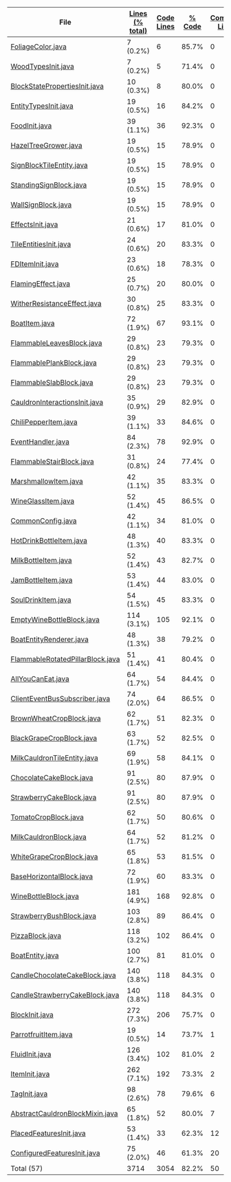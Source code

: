
|File|[Lines (% total)](https://github.com/ItamarDenkberg/All-You-Can-Eat/tree/1.19.2/Statistics/LinesDescending.md/)|[Code Lines](https://github.com/ItamarDenkberg/All-You-Can-Eat/tree/1.19.2/Statistics/CodeDescending.md/)|[% Code](https://github.com/ItamarDenkberg/All-You-Can-Eat/tree/1.19.2/Statistics/ProportionCodeDescending.md/)|[Comment Lines](https://github.com/ItamarDenkberg/All-You-Can-Eat/tree/1.19.2/Statistics/CommentsDescending.md/)|[% Comment](https://github.com/ItamarDenkberg/All-You-Can-Eat/tree/1.19.2/Statistics/ProportionCommentsDescending.md/)|[Blank Lines](https://github.com/ItamarDenkberg/All-You-Can-Eat/tree/1.19.2/Statistics/BlanksDescending.md/)|[% Blank](https://github.com/ItamarDenkberg/All-You-Can-Eat/tree/1.19.2/Statistics/ProportionBlanksDescending.md/)|
| --- | --- | --- | --- | --- | --- | --- | --- |
|[FoliageColor.java](https://github.com/ItamarDenkberg/All-You-Can-Eat/tree/1.19.2/./src/main/java/io/github/itamardenkberg/allyoucaneat/world/FoliageColor.java)|7 (0.2%)|6|85.7%|0|0.0%|1|14.3%|
|[WoodTypesInit.java](https://github.com/ItamarDenkberg/All-You-Can-Eat/tree/1.19.2/./src/main/java/io/github/itamardenkberg/allyoucaneat/core/init/WoodTypesInit.java)|7 (0.2%)|5|71.4%|0|0.0%|2|28.6%|
|[BlockStatePropertiesInit.java](https://github.com/ItamarDenkberg/All-You-Can-Eat/tree/1.19.2/./src/main/java/io/github/itamardenkberg/allyoucaneat/core/init/BlockStatePropertiesInit.java)|10 (0.3%)|8|80.0%|0|0.0%|2|20.0%|
|[EntityTypesInit.java](https://github.com/ItamarDenkberg/All-You-Can-Eat/tree/1.19.2/./src/main/java/io/github/itamardenkberg/allyoucaneat/core/init/EntityTypesInit.java)|19 (0.5%)|16|84.2%|0|0.0%|3|15.8%|
|[FoodInit.java](https://github.com/ItamarDenkberg/All-You-Can-Eat/tree/1.19.2/./src/main/java/io/github/itamardenkberg/allyoucaneat/core/init/FoodInit.java)|39 (1.1%)|36|92.3%|0|0.0%|3|7.7%|
|[HazelTreeGrower.java](https://github.com/ItamarDenkberg/All-You-Can-Eat/tree/1.19.2/./src/main/java/io/github/itamardenkberg/allyoucaneat/world/features/tree/HazelTreeGrower.java)|19 (0.5%)|15|78.9%|0|0.0%|4|21.1%|
|[SignBlockTileEntity.java](https://github.com/ItamarDenkberg/All-You-Can-Eat/tree/1.19.2/./src/main/java/io/github/itamardenkberg/allyoucaneat/common/tileentities/SignBlockTileEntity.java)|19 (0.5%)|15|78.9%|0|0.0%|4|21.1%|
|[StandingSignBlock.java](https://github.com/ItamarDenkberg/All-You-Can-Eat/tree/1.19.2/./src/main/java/io/github/itamardenkberg/allyoucaneat/common/blocks/StandingSignBlock.java)|19 (0.5%)|15|78.9%|0|0.0%|4|21.1%|
|[WallSignBlock.java](https://github.com/ItamarDenkberg/All-You-Can-Eat/tree/1.19.2/./src/main/java/io/github/itamardenkberg/allyoucaneat/common/blocks/WallSignBlock.java)|19 (0.5%)|15|78.9%|0|0.0%|4|21.1%|
|[EffectsInit.java](https://github.com/ItamarDenkberg/All-You-Can-Eat/tree/1.19.2/./src/main/java/io/github/itamardenkberg/allyoucaneat/core/init/EffectsInit.java)|21 (0.6%)|17|81.0%|0|0.0%|4|19.0%|
|[TileEntitiesInit.java](https://github.com/ItamarDenkberg/All-You-Can-Eat/tree/1.19.2/./src/main/java/io/github/itamardenkberg/allyoucaneat/core/init/TileEntitiesInit.java)|24 (0.6%)|20|83.3%|0|0.0%|4|16.7%|
|[FDItemInit.java](https://github.com/ItamarDenkberg/All-You-Can-Eat/tree/1.19.2/./src/main/java/io/github/itamardenkberg/allyoucaneat/core/integrations/farmersdelight/init/FDItemInit.java)|23 (0.6%)|18|78.3%|0|0.0%|5|21.7%|
|[FlamingEffect.java](https://github.com/ItamarDenkberg/All-You-Can-Eat/tree/1.19.2/./src/main/java/io/github/itamardenkberg/allyoucaneat/common/effects/FlamingEffect.java)|25 (0.7%)|20|80.0%|0|0.0%|5|20.0%|
|[WitherResistanceEffect.java](https://github.com/ItamarDenkberg/All-You-Can-Eat/tree/1.19.2/./src/main/java/io/github/itamardenkberg/allyoucaneat/common/effects/WitherResistanceEffect.java)|30 (0.8%)|25|83.3%|0|0.0%|5|16.7%|
|[BoatItem.java](https://github.com/ItamarDenkberg/All-You-Can-Eat/tree/1.19.2/./src/main/java/io/github/itamardenkberg/allyoucaneat/common/items/BoatItem.java)|72 (1.9%)|67|93.1%|0|0.0%|5|6.9%|
|[FlammableLeavesBlock.java](https://github.com/ItamarDenkberg/All-You-Can-Eat/tree/1.19.2/./src/main/java/io/github/itamardenkberg/allyoucaneat/common/blocks/FlammableLeavesBlock.java)|29 (0.8%)|23|79.3%|0|0.0%|6|20.7%|
|[FlammablePlankBlock.java](https://github.com/ItamarDenkberg/All-You-Can-Eat/tree/1.19.2/./src/main/java/io/github/itamardenkberg/allyoucaneat/common/blocks/FlammablePlankBlock.java)|29 (0.8%)|23|79.3%|0|0.0%|6|20.7%|
|[FlammableSlabBlock.java](https://github.com/ItamarDenkberg/All-You-Can-Eat/tree/1.19.2/./src/main/java/io/github/itamardenkberg/allyoucaneat/common/blocks/FlammableSlabBlock.java)|29 (0.8%)|23|79.3%|0|0.0%|6|20.7%|
|[CauldronInteractionsInit.java](https://github.com/ItamarDenkberg/All-You-Can-Eat/tree/1.19.2/./src/main/java/io/github/itamardenkberg/allyoucaneat/core/init/CauldronInteractionsInit.java)|35 (0.9%)|29|82.9%|0|0.0%|6|17.1%|
|[ChiliPepperItem.java](https://github.com/ItamarDenkberg/All-You-Can-Eat/tree/1.19.2/./src/main/java/io/github/itamardenkberg/allyoucaneat/common/items/ChiliPepperItem.java)|39 (1.1%)|33|84.6%|0|0.0%|6|15.4%|
|[EventHandler.java](https://github.com/ItamarDenkberg/All-You-Can-Eat/tree/1.19.2/./src/main/java/io/github/itamardenkberg/allyoucaneat/common/events/EventHandler.java)|84 (2.3%)|78|92.9%|0|0.0%|6|7.1%|
|[FlammableStairBlock.java](https://github.com/ItamarDenkberg/All-You-Can-Eat/tree/1.19.2/./src/main/java/io/github/itamardenkberg/allyoucaneat/common/blocks/FlammableStairBlock.java)|31 (0.8%)|24|77.4%|0|0.0%|7|22.6%|
|[MarshmallowItem.java](https://github.com/ItamarDenkberg/All-You-Can-Eat/tree/1.19.2/./src/main/java/io/github/itamardenkberg/allyoucaneat/common/items/MarshmallowItem.java)|42 (1.1%)|35|83.3%|0|0.0%|7|16.7%|
|[WineGlassItem.java](https://github.com/ItamarDenkberg/All-You-Can-Eat/tree/1.19.2/./src/main/java/io/github/itamardenkberg/allyoucaneat/common/items/WineGlassItem.java)|52 (1.4%)|45|86.5%|0|0.0%|7|13.5%|
|[CommonConfig.java](https://github.com/ItamarDenkberg/All-You-Can-Eat/tree/1.19.2/./src/main/java/io/github/itamardenkberg/allyoucaneat/core/config/CommonConfig.java)|42 (1.1%)|34|81.0%|0|0.0%|8|19.0%|
|[HotDrinkBottleItem.java](https://github.com/ItamarDenkberg/All-You-Can-Eat/tree/1.19.2/./src/main/java/io/github/itamardenkberg/allyoucaneat/common/items/HotDrinkBottleItem.java)|48 (1.3%)|40|83.3%|0|0.0%|8|16.7%|
|[MilkBottleItem.java](https://github.com/ItamarDenkberg/All-You-Can-Eat/tree/1.19.2/./src/main/java/io/github/itamardenkberg/allyoucaneat/common/items/MilkBottleItem.java)|52 (1.4%)|43|82.7%|0|0.0%|9|17.3%|
|[JamBottleItem.java](https://github.com/ItamarDenkberg/All-You-Can-Eat/tree/1.19.2/./src/main/java/io/github/itamardenkberg/allyoucaneat/common/items/JamBottleItem.java)|53 (1.4%)|44|83.0%|0|0.0%|9|17.0%|
|[SoulDrinkItem.java](https://github.com/ItamarDenkberg/All-You-Can-Eat/tree/1.19.2/./src/main/java/io/github/itamardenkberg/allyoucaneat/common/items/SoulDrinkItem.java)|54 (1.5%)|45|83.3%|0|0.0%|9|16.7%|
|[EmptyWineBottleBlock.java](https://github.com/ItamarDenkberg/All-You-Can-Eat/tree/1.19.2/./src/main/java/io/github/itamardenkberg/allyoucaneat/common/blocks/EmptyWineBottleBlock.java)|114 (3.1%)|105|92.1%|0|0.0%|9|7.9%|
|[BoatEntityRenderer.java](https://github.com/ItamarDenkberg/All-You-Can-Eat/tree/1.19.2/./src/main/java/io/github/itamardenkberg/allyoucaneat/client/render/entity/BoatEntityRenderer.java)|48 (1.3%)|38|79.2%|0|0.0%|10|20.8%|
|[FlammableRotatedPillarBlock.java](https://github.com/ItamarDenkberg/All-You-Can-Eat/tree/1.19.2/./src/main/java/io/github/itamardenkberg/allyoucaneat/common/blocks/FlammableRotatedPillarBlock.java)|51 (1.4%)|41|80.4%|0|0.0%|10|19.6%|
|[AllYouCanEat.java](https://github.com/ItamarDenkberg/All-You-Can-Eat/tree/1.19.2/./src/main/java/io/github/itamardenkberg/allyoucaneat/AllYouCanEat.java)|64 (1.7%)|54|84.4%|0|0.0%|10|15.6%|
|[ClientEventBusSubscriber.java](https://github.com/ItamarDenkberg/All-You-Can-Eat/tree/1.19.2/./src/main/java/io/github/itamardenkberg/allyoucaneat/core/util/ClientEventBusSubscriber.java)|74 (2.0%)|64|86.5%|0|0.0%|10|13.5%|
|[BrownWheatCropBlock.java](https://github.com/ItamarDenkberg/All-You-Can-Eat/tree/1.19.2/./src/main/java/io/github/itamardenkberg/allyoucaneat/common/blocks/BrownWheatCropBlock.java)|62 (1.7%)|51|82.3%|0|0.0%|11|17.7%|
|[BlackGrapeCropBlock.java](https://github.com/ItamarDenkberg/All-You-Can-Eat/tree/1.19.2/./src/main/java/io/github/itamardenkberg/allyoucaneat/common/blocks/BlackGrapeCropBlock.java)|63 (1.7%)|52|82.5%|0|0.0%|11|17.5%|
|[MilkCauldronTileEntity.java](https://github.com/ItamarDenkberg/All-You-Can-Eat/tree/1.19.2/./src/main/java/io/github/itamardenkberg/allyoucaneat/common/tileentities/MilkCauldronTileEntity.java)|69 (1.9%)|58|84.1%|0|0.0%|11|15.9%|
|[ChocolateCakeBlock.java](https://github.com/ItamarDenkberg/All-You-Can-Eat/tree/1.19.2/./src/main/java/io/github/itamardenkberg/allyoucaneat/common/blocks/ChocolateCakeBlock.java)|91 (2.5%)|80|87.9%|0|0.0%|11|12.1%|
|[StrawberryCakeBlock.java](https://github.com/ItamarDenkberg/All-You-Can-Eat/tree/1.19.2/./src/main/java/io/github/itamardenkberg/allyoucaneat/common/blocks/StrawberryCakeBlock.java)|91 (2.5%)|80|87.9%|0|0.0%|11|12.1%|
|[TomatoCropBlock.java](https://github.com/ItamarDenkberg/All-You-Can-Eat/tree/1.19.2/./src/main/java/io/github/itamardenkberg/allyoucaneat/common/blocks/TomatoCropBlock.java)|62 (1.7%)|50|80.6%|0|0.0%|12|19.4%|
|[MilkCauldronBlock.java](https://github.com/ItamarDenkberg/All-You-Can-Eat/tree/1.19.2/./src/main/java/io/github/itamardenkberg/allyoucaneat/common/blocks/MilkCauldronBlock.java)|64 (1.7%)|52|81.2%|0|0.0%|12|18.8%|
|[WhiteGrapeCropBlock.java](https://github.com/ItamarDenkberg/All-You-Can-Eat/tree/1.19.2/./src/main/java/io/github/itamardenkberg/allyoucaneat/common/blocks/WhiteGrapeCropBlock.java)|65 (1.8%)|53|81.5%|0|0.0%|12|18.5%|
|[BaseHorizontalBlock.java](https://github.com/ItamarDenkberg/All-You-Can-Eat/tree/1.19.2/./src/main/java/io/github/itamardenkberg/allyoucaneat/common/blocks/BaseHorizontalBlock.java)|72 (1.9%)|60|83.3%|0|0.0%|12|16.7%|
|[WineBottleBlock.java](https://github.com/ItamarDenkberg/All-You-Can-Eat/tree/1.19.2/./src/main/java/io/github/itamardenkberg/allyoucaneat/common/blocks/WineBottleBlock.java)|181 (4.9%)|168|92.8%|0|0.0%|13|7.2%|
|[StrawberryBushBlock.java](https://github.com/ItamarDenkberg/All-You-Can-Eat/tree/1.19.2/./src/main/java/io/github/itamardenkberg/allyoucaneat/common/blocks/StrawberryBushBlock.java)|103 (2.8%)|89|86.4%|0|0.0%|14|13.6%|
|[PizzaBlock.java](https://github.com/ItamarDenkberg/All-You-Can-Eat/tree/1.19.2/./src/main/java/io/github/itamardenkberg/allyoucaneat/common/blocks/PizzaBlock.java)|118 (3.2%)|102|86.4%|0|0.0%|16|13.6%|
|[BoatEntity.java](https://github.com/ItamarDenkberg/All-You-Can-Eat/tree/1.19.2/./src/main/java/io/github/itamardenkberg/allyoucaneat/common/entities/vehicle/BoatEntity.java)|100 (2.7%)|81|81.0%|0|0.0%|19|19.0%|
|[CandleChocolateCakeBlock.java](https://github.com/ItamarDenkberg/All-You-Can-Eat/tree/1.19.2/./src/main/java/io/github/itamardenkberg/allyoucaneat/common/blocks/CandleChocolateCakeBlock.java)|140 (3.8%)|118|84.3%|0|0.0%|22|15.7%|
|[CandleStrawberryCakeBlock.java](https://github.com/ItamarDenkberg/All-You-Can-Eat/tree/1.19.2/./src/main/java/io/github/itamardenkberg/allyoucaneat/common/blocks/CandleStrawberryCakeBlock.java)|140 (3.8%)|118|84.3%|0|0.0%|22|15.7%|
|[BlockInit.java](https://github.com/ItamarDenkberg/All-You-Can-Eat/tree/1.19.2/./src/main/java/io/github/itamardenkberg/allyoucaneat/core/init/BlockInit.java)|272 (7.3%)|206|75.7%|0|0.0%|66|24.3%|
|[ParrotfruitItem.java](https://github.com/ItamarDenkberg/All-You-Can-Eat/tree/1.19.2/./src/main/java/io/github/itamardenkberg/allyoucaneat/common/items/ParrotfruitItem.java)|19 (0.5%)|14|73.7%|1|5.3%|4|21.1%|
|[FluidInit.java](https://github.com/ItamarDenkberg/All-You-Can-Eat/tree/1.19.2/./src/main/java/io/github/itamardenkberg/allyoucaneat/core/init/FluidInit.java)|126 (3.4%)|102|81.0%|2|1.6%|22|17.5%|
|[ItemInit.java](https://github.com/ItamarDenkberg/All-You-Can-Eat/tree/1.19.2/./src/main/java/io/github/itamardenkberg/allyoucaneat/core/init/ItemInit.java)|262 (7.1%)|192|73.3%|2|0.8%|68|26.0%|
|[TagInit.java](https://github.com/ItamarDenkberg/All-You-Can-Eat/tree/1.19.2/./src/main/java/io/github/itamardenkberg/allyoucaneat/core/init/TagInit.java)|98 (2.6%)|78|79.6%|6|6.1%|14|14.3%|
|[AbstractCauldronBlockMixin.java](https://github.com/ItamarDenkberg/All-You-Can-Eat/tree/1.19.2/./src/main/java/io/github/itamardenkberg/allyoucaneat/mixins/AbstractCauldronBlockMixin.java)|65 (1.8%)|52|80.0%|7|10.8%|6|9.2%|
|[PlacedFeaturesInit.java](https://github.com/ItamarDenkberg/All-You-Can-Eat/tree/1.19.2/./src/main/java/io/github/itamardenkberg/allyoucaneat/world/features/PlacedFeaturesInit.java)|53 (1.4%)|33|62.3%|12|22.6%|8|15.1%|
|[ConfiguredFeaturesInit.java](https://github.com/ItamarDenkberg/All-You-Can-Eat/tree/1.19.2/./src/main/java/io/github/itamardenkberg/allyoucaneat/world/features/ConfiguredFeaturesInit.java)|75 (2.0%)|46|61.3%|20|26.7%|9|12.0%|
|Total (57)|3714|3054|82.2%|50| 1.3%|610|16.4%|